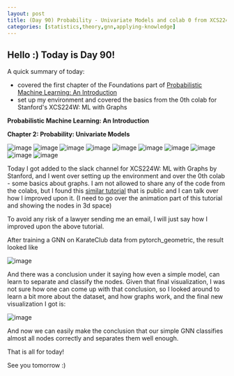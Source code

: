```yaml
---
layout: post
title: (Day 90) Probability - Univariate Models and colab 0 from XCS224W - ML with Graphs
categories: [statistics,theory,gnn,applying-knowledge]
---
```


## Hello :) Today is Day 90!
A quick summary of today:
* covered the first chapter of the Foundations part of [Probabilistic Machine Learning: An Introduction](https://probml.github.io/pml-book/book1.html)
* set up my environment and covered the basics from the 0th colab for Stanford's XCS224W: ML with Graphs

**Probabilistic Machine Learning: An Introduction**

**Chapter 2: Probability: Univariate Models**

![image](https://github.com/user-attachments/assets/b45697d2-7070-45cd-a53a-fe2819bcee4e)
![image](https://github.com/user-attachments/assets/51635ca0-9221-4409-8334-6dd1c27234cb)
![image](https://github.com/user-attachments/assets/0d8c7514-ad6d-43ed-a7a1-0e17731ced03)
![image](https://github.com/user-attachments/assets/9d7d9799-5bcf-466f-b66d-355f4e26ad58)
![image](https://github.com/user-attachments/assets/a1563441-bb90-403e-a29d-db4b7897341c)
![image](https://github.com/user-attachments/assets/cd79d48d-6ecc-4f68-9b98-91156447d4fc)
![image](https://github.com/user-attachments/assets/877bdb21-d1c0-46a7-96fc-25cc13ea5d7a)
![image](https://github.com/user-attachments/assets/5a214ec4-17eb-41e2-bf7f-2abc70244cd3)
![image](https://github.com/user-attachments/assets/e42f44a1-fc63-40f0-9166-b46ba2f32702)
![image](https://github.com/user-attachments/assets/fd8b232d-0eab-4483-a447-a8b2999f2bdd)

Today I got added to the slack channel for XCS224W: ML with Graphs by Stanford, and I went over setting up the environment and over the 0th colab - some basics about graphs. I am not allowed to share any of the code from the colabs, but I found this [similar tutorial](https://mlabonne.github.io/blog/posts/2022-02-20-Graph_Convolution_Network.html) that is public and I can talk over how I improved upon it. (I need to go over the animation part of this tutorial and showing the nodes in 3d space)

To avoid any risk of a lawyer sending me an email, I will just say how I improved upon the above tutorial. 

After training a GNN on KarateClub data from pytorch_geometric, the result looked like

![image](https://github.com/user-attachments/assets/6e1b1a8f-1aa3-4200-a3d1-034359bee467)

And there was a conclusion under it saying how even a simple model, can learn to separate and classify the nodes. Given that final visualization, I was not sure how one can come up with that conclusion, so I looked around to learn a bit more about the dataset, and how graphs work, and the final new visualization I got is:

![image](https://github.com/user-attachments/assets/a3af7b66-8198-4aa1-9cc1-b4aade7931ed)


And now we can easily make the conclusion that our simple GNN classifies almost all nodes correctly and separates them well enough.


That is all for today!

See you tomorrow :)
